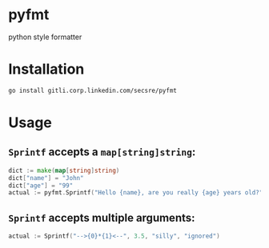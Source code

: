 # pyfmt

python style formatter

# Installation

```bash
go install gitli.corp.linkedin.com/secsre/pyfmt
```

# Usage

## `Sprintf` accepts a `map[string]string`:

```Go
dict := make(map[string]string)
dict["name"] = "John"
dict["age"] = "99"
actual := pyfmt.Sprintf("Hello {name}, are you really {age} years old?", dict)
```

## `Sprintf` accepts multiple arguments:

```Go
actual := Sprintf("-->{0}*{1}<--", 3.5, "silly", "ignored")
```
